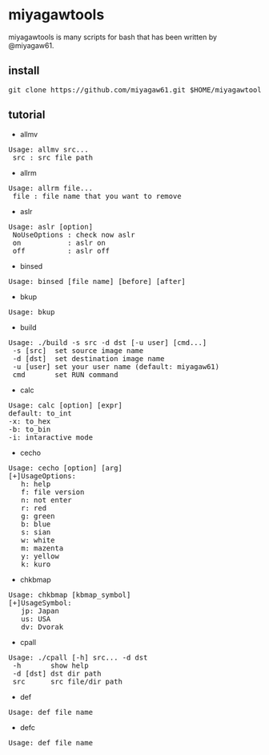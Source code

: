 miyagawtools
============

miyagawtools is many scripts for bash that has been written by @miyagaw61.

install
-------

<pre>
git clone https://github.com/miyagaw61.git $HOME/miyagawtools/
</pre>

tutorial
--------

* allmv

<pre>
Usage: allmv src...
 src : src file path
</pre>

* allrm

<pre>
Usage: allrm file...
 file : file name that you want to remove
</pre>

* aslr

<pre>
Usage: aslr [option]
 NoUseOptions : check now aslr
 on           : aslr on
 off          : aslr off
</pre>

* binsed

<pre>
Usage: binsed [file_name] [before] [after] 
</pre>

* bkup

<pre>
Usage: bkup
</pre>

* build

<pre>
Usage: ./build -s src -d dst [-u user] [cmd...]
 -s [src]  set source image name
 -d [dst]  set destination image name
 -u [user] set your user name (default: miyagaw61)
 cmd       set RUN command
</pre>

* calc

<pre>
Usage: calc [option] [expr]
default: to_int
-x: to_hex
-b: to_bin
-i: intaractive_mode
</pre>

* cecho

<pre>
Usage: cecho [option] [arg]
[+]UsageOptions:
   h: help
   f: file version
   n: not enter
   r: red
   g: green
   b: blue
   s: sian
   w: white
   m: mazenta
   y: yellow
   k: kuro
</pre>

* chkbmap

<pre>
Usage: chkbmap [kbmap_symbol]
[+]UsageSymbol:
   jp: Japan
   us: USA
   dv: Dvorak
</pre>

* cpall

<pre>
Usage: ./cpall [-h] src... -d dst
 -h       show help
 -d [dst] dst dir path
 src	  src file/dir path
</pre>

* def

<pre>
Usage: def file_name
</pre>

* defc

<pre>
Usage: def file_name
</pre>
